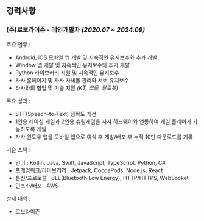 
## 경력사항
### (주)로보라이즌 - 메인개발자 *(2020.07 ~ 2024.09)*

주요 업무 :
- Android, iOS 모바일 앱 개발 및 지속적인 유지보수와 추가 개발
- Window 앱 개발 및 지속적인 유지보수와 추가 개발
- Python 라이브러리 지원 및 지속적인 유지보수
- 자사 홈페이지 및 자사 자체몰 관리와 서버 유지보수
- 타사와의 협업 및 기술 지원  *(KT, 코들, 알로봇)*

주요 성과 :
- STT(Speech-to-Text) 정확도 개선
- 1인용 레이싱 게임과 2인용 슈팅게임을 자사 하드웨어와 연동하여 게임 플레이가 가능하도록 개발
- 자사 윈도우 앱을 모바일 앱으로 이식 후 개발/배포 후 누적 10만 다운로드를 기록

기술 스택 :
- 언어 : Kotlin, Java, Swift, JavaScript, TypeScript, Python, C#
- 프레임워크/라이브러리 : Jetpack, CocoaPods, Node.js, React
- 통신/프로토콜 : BLE(Bluetooth Low Energy), HTTP/HTTPS, WebSocket
- 인프라/배포 : AWS

상세 내역 :
- 로보라이즌
